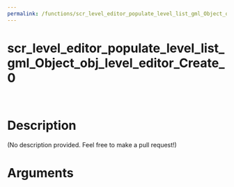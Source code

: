 ```yaml
---
permalink: /functions/scr_level_editor_populate_level_list_gml_Object_obj_level_editor_Create_0
---
```

# scr_level_editor_populate_level_list_gml_Object_obj_level_editor_Create_0  
&nbsp;  
# Description  
(No description provided. Feel free to make a pull request!) 
&nbsp;  
# Arguments



